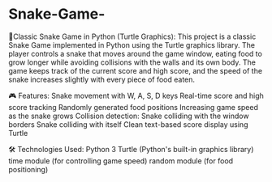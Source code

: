# Snake-Game-
🐍Classic Snake Game in Python (Turtle Graphics):
This project is a classic Snake Game implemented in Python using the Turtle graphics library.
The player controls a snake that moves around the game window, eating food to grow longer while avoiding collisions with the walls and its own body. The game keeps track of the current score and high score, and the speed of the snake increases slightly with every piece of food eaten.

🎮 Features:
Snake movement with W, A, S, D keys
Real-time score and high score tracking
Randomly generated food positions
Increasing game speed as the snake grows
Collision detection:
Snake colliding with the window borders
Snake colliding with itself
Clean text-based score display using Turtle

🛠️ Technologies Used:
Python 3
Turtle (Python's built-in graphics library)
time module (for controlling game speed)
random module (for food positioning)



